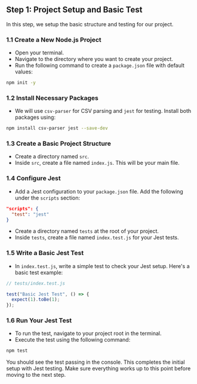 ## Step 1: Project Setup and Basic Test

In this step, we setup the basic structure and testing for our project.

### 1.1 Create a New Node.js Project

- Open your terminal.
- Navigate to the directory where you want to create your project.
- Run the following command to create a `package.json` file with default values:

```bash
npm init -y
```

### 1.2 Install Necessary Packages

- We will use `csv-parser` for CSV parsing and `jest` for testing. Install both packages using:

```bash
npm install csv-parser jest --save-dev
```

### 1.3 Create a Basic Project Structure

- Create a directory named `src`.
- Inside `src`, create a file named `index.js`. This will be your main file.

### 1.4 Configure Jest

- Add a Jest configuration to your `package.json` file. Add the following under the `scripts` section:

```json
"scripts": {
  "test": "jest"
}
```

- Create a directory named `tests` at the root of your project.
- Inside `tests`, create a file named `index.test.js` for your Jest tests.

### 1.5 Write a Basic Jest Test

- In `index.test.js`, write a simple test to check your Jest setup. Here's a basic test example:

```javascript
// tests/index.test.js

test("Basic Jest Test", () => {
  expect(1).toBe(1);
});
```

### 1.6 Run Your Jest Test

- To run the test, navigate to your project root in the terminal.
- Execute the test using the following command:

```bash
npm test
```

You should see the test passing in the console.
This completes the initial setup with Jest testing. Make sure everything works up to this point before moving to the next step.
